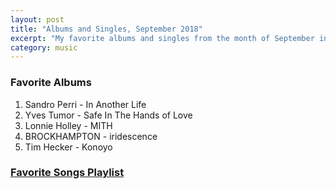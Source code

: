 ```yaml
---
layout: post
title: "Albums and Singles, September 2018"
excerpt: "My favorite albums and singles from the month of September in the 2018th year. "
category: music
---
```


### Favorite Albums

1. Sandro Perri - In Another Life
1. Yves Tumor - Safe In The Hands of Love
1. Lonnie Holley - MITH
1. BROCKHAMPTON - iridescence
1. Tim Hecker - Konoyo

### <a href="https://open.spotify.com/user/blrobin2/playlist/7lpKuvcyjBYPZDRBfD9eQh" target="_blank" rel="noopener">Favorite Songs Playlist</a>
